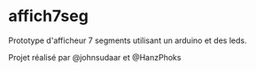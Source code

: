 # affich7seg
Prototype d'afficheur 7 segments utilisant un arduino et des leds.

Projet réalisé par @johnsudaar et @HanzPhoks

